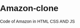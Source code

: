 # Amazon-clone
Code of Amazon in HTML CSS AND JS
<!DOCTYPE html>
<html lang="en">
<head>
    <meta charset="UTF-8">
    <meta name="viewport" content="width=device-width, initial-scale=1.0">
    <title>Amazon Clone</title>
    <style>
        body {
            font-family: Arial, sans-serif;
            margin: 0;
            padding: 0;
        }

        header {
            background-color: #232f3e;
            color: white;
            padding: 10px;
            text-align: center;
        }

        nav {
            background-color: #131921;
            color: white;
            padding: 10px;
            text-align: center;
        }

        section {
            padding: 20px;
        }

        .product {
            border: 1px solid #ddd;
            padding: 10px;
            margin: 10px;
            text-align: center;
            display: inline-block;
        }
    </style>
</head>
<body>
    <header>
        <h1>Amazon Clone</h1>
    </header>

    <nav>
        <a href="#">Home</a>
        <a href="#">Shop</a>
        <a href="#">Contact</a>
    </nav>

    <section>
        <div class="product">
            <img src="https://via.placeholder.com/150" alt="Product Image">
            <h2>Product Name</h2>
            <p>Description of the product.</p>
            <p>20rs</p>
            <button>Add to Cart</button>
        </div>

        <div class="product">
            <img src="https://via.placeholder.com/150" alt="Product Image">
            <h2>Another Product</h2>
            <p>Description of another product.</p>
            <p>30rs</p>
            <button>Add to Cart</button>
        </div>
    </section>

    <footer>
        <p>&copy; 2023 Amazon Clone</p>
    </footer>

    <script>
        // You can add JavaScript code for additional functionality here
    </script>
</body>
</html>
